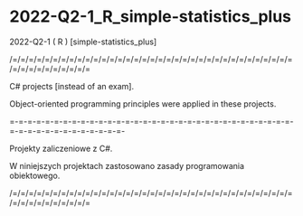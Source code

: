 # 2022-Q2-1_R_simple-statistics_plus
2022-Q2-1 ( R ) [simple-statistics_plus]

/=/=/=/=/=/=/=/=/=/=/=/=/=/=/=/=/=/=/=/=/=/=/=/=/=/=/=/=/=/=/=/=/=/=/=/=/=/=/=/=/=/=/=/=/=

C# projects [instead of an exam].

Object-oriented programming principles were applied in these projects.

=-=-=-=-=-=-=-=-=-=-=-=-=-=-=-=-=-=-=-=-=-=-=-=-=-=-=-=-=-=-=-=-=-=-=-=-=-=-=-=-=-=-=-=-=-

Projekty zaliczeniowe z C#.

W niniejszych projektach zastosowano zasady programowania obiektowego.

/=/=/=/=/=/=/=/=/=/=/=/=/=/=/=/=/=/=/=/=/=/=/=/=/=/=/=/=/=/=/=/=/=/=/=/=/=/=/=/=/=/=/=/=/=
